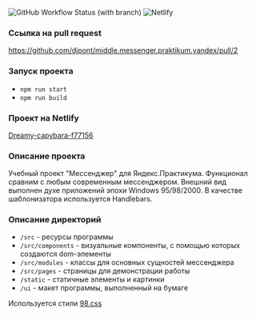 
![GitHub Workflow Status (with branch)](https://img.shields.io/github/actions/workflow/status/djpont/middle.messenger.praktikum.yandex/tests.yml?branch=sprint_1)
![Netlify](https://img.shields.io/netlify/b32e09ac-0be1-44f2-ac50-b754434586f1)

### Ссылка на pull request
https://github.com/djpont/middle.messenger.praktikum.yandex/pull/2


### Запуск проекта
* `npm run start`
* `npm run build`


### Проект на Netlify
[Dreamy-capybara-f77156](https://dreamy-capybara-f77156.netlify.app/)


### Описание проекта
Учебный проект "Мессенджер" для Яндекс.Практикума.
Функционал сравним с любым современным мессенджером.
Внешний вид выполнен духе приложений эпохи Windows 95/98/2000.
В качестве шаблонизатора используется Handlebars.

### Описание директорий
* `/src` - ресурсы программы
* `/src/components` - визуальные компоненты, с помощью которых создаются dom-элементы
* `/src/modules` - классы для основных сущностей мессенджера
* `/src/pages` - страницы для демонстрации работы
* `/static` - статичные элементы и картинки
* `/ui` - макет программы, выполненный на бумаге

Используется стили [98.css](https://jdan.github.io/98.css/)
